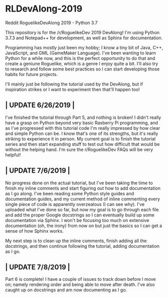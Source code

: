 # RLDevAlong-2019
Reddit RoguelikeDevAlong 2019 - Python 3.7

This repository is for the /r/RoguelikeDev 2019 DevAlong! I'm using Python 3.7.3 and Notepad++ for development, as well as Sphinx for documentation.

Programming has mostly just been my hobby; I know a tiny bit of Java, C++, JavaScript, and GML (GameMaker Language). I've been wanting to learn Python for a while now, and this is the perfect opportunity to do that and create a geniune Roguelike, which is a genre I enjoy quite a bit. I'll also try to research and follow some best practices so I can start developing those habits for future projects.

I'll mainly just be following the tutorial used by the DevAlong, but if inspiration strikes or I want to experiment then that'll happen too!


| UPDATE 6/26/2019 |
-
I've finished the tutorial through Part 5, and nothing is broken! I didn't really have a grasp on Python beyond very basic Rasberry Pi programming, and as I've progressed with this tutorial code I'm really impressed by how clear and simple Python can be. I know that's one of its strengths, but it's really striking to experience it in person. My current goal is to finish the tutorial series and then start expanding stuff to test out how difficult that would be without the helping hand. I'm sure the r/RoguelikeDev FAQs will be very helpful!


| UPDATE 7/6/2019 |
-
No progress done on the actual tutorial, but I've been taking the time to finish my inline comments and start figuring out how to add documentation as I go along. I've been reading some Python style guides and documentation guides, and my current method of inline commenting every single piece of code is apparently overzealous (I can see why). I've uploaded what I've done so far, but now my goal is to go through each file and add the proper Google docstrings so I can eventually build up some documentation via Sphinx. I won't be focusing too much on extensive documentation (oh, the irony) from now on but just the basics so I can get a sense of how Sphinx works.

My next step is to clean up the inline comments, finish adding all the docstrings, and then continue following the tutorial, adding documentation as I go.


| UPDATE 7/8/2019 |
-
Part 6 is complete! I have a couple of issues to track down before I move on; namely rendering order and being able to move after death. I've also caught up on docstrings and am now documenting as I go.

